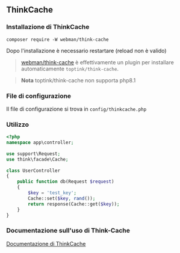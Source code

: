 ## ThinkCache

### Installazione di ThinkCache  
`composer require -W webman/think-cache`

Dopo l'installazione è necessario restartare (reload non è valido)

> [webman/think-cache](https://www.workerman.net/plugin/15) è effettivamente un plugin per installare automaticamente `toptink/think-cache`.

> **Nota**
> toptink/think-cache non supporta php8.1
  
### File di configurazione

Il file di configurazione si trova in `config/thinkcache.php`

### Utilizzo

```php
<?php
namespace app\controller;
    
use support\Request;
use think\facade\Cache;
  
class UserController
{
    public function db(Request $request)
    {
        $key = 'test_key';
        Cache::set($key, rand());
        return response(Cache::get($key));
    }
}
```

### Documentazione sull'uso di Think-Cache

[Documentazione di ThinkCache](https://github.com/top-think/think-cache)
